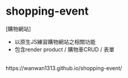 # shopping-event
[購物網站]
- 以原生JS練習購物網站之相關功能
- 包含render product / 購物車CRUD / 表單
<br />
https://wanwan1313.github.io/shopping-event/
